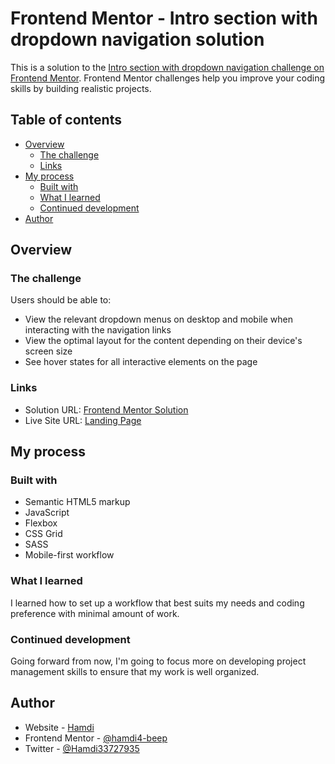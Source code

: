 # Frontend Mentor - Intro section with dropdown navigation solution

This is a solution to the [Intro section with dropdown navigation challenge on Frontend Mentor](https://www.frontendmentor.io/challenges/intro-section-with-dropdown-navigation-ryaPetHE5). Frontend Mentor challenges help you improve your coding skills by building realistic projects. 

## Table of contents

- [Overview](#overview)
  - [The challenge](#the-challenge)
  - [Links](#links)
- [My process](#my-process)
  - [Built with](#built-with)
  - [What I learned](#what-i-learned)
  - [Continued development](#continued-development)
- [Author](#author)

## Overview

### The challenge

Users should be able to:

- View the relevant dropdown menus on desktop and mobile when interacting with the navigation links
- View the optimal layout for the content depending on their device's screen size
- See hover states for all interactive elements on the page

### Links

- Solution URL: [Frontend Mentor Solution](https://www.frontendmentor.io/solutions/responsive-landing-page-with-css-flexbox-OxAg7mmTOw)
- Live Site URL: [Landing Page](https://hamdi4-beep.github.io/landing-page/)

## My process

### Built with

- Semantic HTML5 markup
- JavaScript
- Flexbox
- CSS Grid
- SASS
- Mobile-first workflow

### What I learned

I learned how to set up a workflow that best suits my needs and coding preference with minimal amount of work.

### Continued development

Going forward from now, I'm going to focus more on developing project management skills to ensure that my work is well organized.

## Author

- Website - [Hamdi](http://hamdi4-beep.github.io/portfolio)
- Frontend Mentor - [@hamdi4-beep](https://www.frontendmentor.io/profile/hamdi4-beep)
- Twitter - [@Hamdi33727935](https://twitter.com/Hamdi33727935)